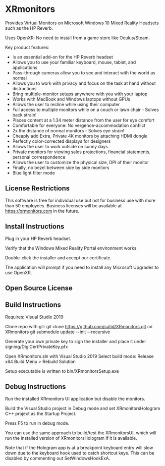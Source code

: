 # XRmonitors

Provides Virtual Monitors on Microsoft Windows 10 Mixed Reality Headsets such as the HP Reverb.

Uses OpenXR: No need to install from a game store like Oculus/Steam.

Key product features:

- Is an essential add-on for the HP Reverb headset
- Allows you to use your familiar keyboard, mouse, tablet, and applications
- Pass-through cameras allow you to see and interact with the world as normal
- Allows you to work with privacy and focus on the task at hand without distractions
- Bring multiple-monitor setups anywhere with you with your laptop
- Works with MacBook and Windows laptops without GPUs
- Allows the user to recline while using their computer
- Full access to multiple monitors while on a couch or lawn chair - Solves back strain!
- Places content at a 1.34 meter distance from the user for eye comfort
- Comfortable for everyone: No vergence-accommodation conflict
- 2x the distance of normal monitors - Solves eye strain!
- Cheaply add Extra, Private 4K monitors by attaching HDMI dongle
- Perfectly color-corrected displays for designers
- Allows the user to work outside on sunny days
- Private monitors for viewing sales projections, financial statements, personal correspondence
- Allows the user to customize the physical size, DPI of their monitor
- Finally, no bezel between side by side monitors
- Blue light filter mode


## License Restrictions

This software is free for individual use but not for business use with more than 50 employees.
Business licenses will be available at https://xrmonitors.com in the future.


## Install Instructions

Plug in your HP Reverb headset.

Verify that the Windows Mixed Reality Portal environment works.

Double-click the installer and accept our certificate.

The application will prompt if you need to install any Microsoft Upgrades to use OpenXR.


## Open Source License




## Build Instructions

Requires: Visual Studio 2019

Clone repo with git: 
git clone https://github.com/catid/XRmonitors.git
cd XRmonitors
git submodule update --init --recursive

Generate your own private key to sign the installer and place it under signing/DigiCertPrivateKey.pfx

Open XRmonitors.sln with Visual Studio 2019
Select build mode: Release x64
Build Menu > Rebuild Solution

Setup executable is written to bin/XRmonitorsSetup.exe


## Debug Instructions

Run the installed XRmonitors UI application but disable the monitors.

Build the Visual Studio project in Debug mode and set XRmonitorsHologram
C++ project as the Startup Project.

Press F5 to run in debug mode.

You can use the same approach to build/test the XRmonitorsUI,
which will run the installed version of XRmonitorsHologram if it is available.

Note that if the Hologram app is at a breakpoint keyboard entry will slow down
due to the keyboard hook used to catch shortcut keys.  This can be disabled by
commenting out SetWindowsHookExA.
